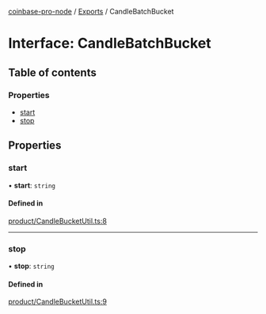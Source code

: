 [coinbase-pro-node](../README.md) / [Exports](../modules.md) / CandleBatchBucket

# Interface: CandleBatchBucket

## Table of contents

### Properties

- [start](CandleBatchBucket.md#start)
- [stop](CandleBatchBucket.md#stop)

## Properties

### start

• **start**: `string`

#### Defined in

[product/CandleBucketUtil.ts:8](https://github.com/bennycode/coinbase-pro-node/blob/48475f6/src/product/CandleBucketUtil.ts#L8)

---

### stop

• **stop**: `string`

#### Defined in

[product/CandleBucketUtil.ts:9](https://github.com/bennycode/coinbase-pro-node/blob/48475f6/src/product/CandleBucketUtil.ts#L9)
